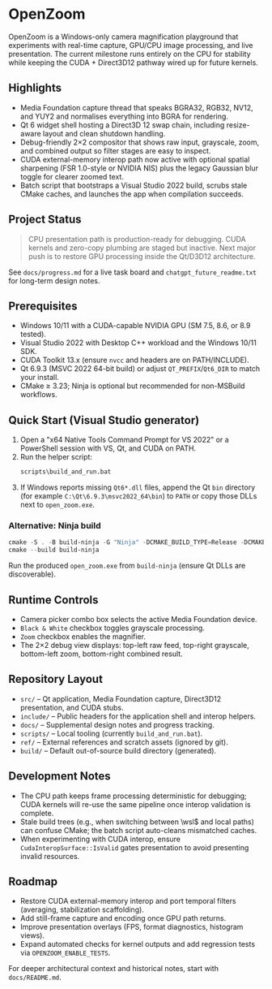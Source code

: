 # OpenZoom

OpenZoom is a Windows-only camera magnification playground that experiments with real-time capture, GPU/CPU image processing, and live presentation. The current milestone runs entirely on the CPU for stability while keeping the CUDA + Direct3D12 pathway wired up for future kernels.

## Highlights
- Media Foundation capture thread that speaks BGRA32, RGB32, NV12, and YUY2 and normalises everything into BGRA for rendering.
- Qt 6 widget shell hosting a Direct3D 12 swap chain, including resize-aware layout and clean shutdown handling.
- Debug-friendly 2×2 compositor that shows raw input, grayscale, zoom, and combined output so filter stages are easy to inspect.
- CUDA external-memory interop path now active with optional spatial sharpening (FSR 1.0-style or NVIDIA NIS) plus the legacy Gaussian blur toggle for clearer zoomed text.
- Batch script that bootstraps a Visual Studio 2022 build, scrubs stale CMake caches, and launches the app when compilation succeeds.

## Project Status
> CPU presentation path is production-ready for debugging. CUDA kernels and zero-copy plumbing are staged but inactive. Next major push is to restore GPU processing inside the Qt/D3D12 architecture.

See `docs/progress.md` for a live task board and `chatgpt_future_readme.txt` for long-term design notes.

## Prerequisites
- Windows 10/11 with a CUDA-capable NVIDIA GPU (SM 7.5, 8.6, or 8.9 tested).
- Visual Studio 2022 with Desktop C++ workload and the Windows 10/11 SDK.
- CUDA Toolkit 13.x (ensure `nvcc` and headers are on PATH/INCLUDE).
- Qt 6.9.3 (MSVC 2022 64-bit build) or adjust `QT_PREFIX`/`Qt6_DIR` to match your install.
- CMake ≥ 3.23; Ninja is optional but recommended for non-MSBuild workflows.

## Quick Start (Visual Studio generator)
1. Open a "x64 Native Tools Command Prompt for VS 2022" or a PowerShell session with VS, Qt, and CUDA on PATH.
2. Run the helper script:
   ```bat
   scripts\build_and_run.bat
   ```
3. If Windows reports missing `Qt6*.dll` files, append the Qt `bin` directory (for example `C:\Qt\6.9.3\msvc2022_64\bin`) to `PATH` or copy those DLLs next to `open_zoom.exe`.

### Alternative: Ninja build
```powershell
cmake -S . -B build-ninja -G "Ninja" -DCMAKE_BUILD_TYPE=Release -DCMAKE_PREFIX_PATH="C:/Qt/6.9.3/msvc2022_64" -DCMAKE_CUDA_ARCHITECTURES="75;86;89"
cmake --build build-ninja
```
Run the produced `open_zoom.exe` from `build-ninja` (ensure Qt DLLs are discoverable).

## Runtime Controls
- Camera picker combo box selects the active Media Foundation device.
- `Black & White` checkbox toggles grayscale processing.
- `Zoom` checkbox enables the magnifier.
- The 2×2 debug view displays: top-left raw feed, top-right grayscale, bottom-left zoom, bottom-right combined result.

## Repository Layout
- `src/` – Qt application, Media Foundation capture, Direct3D12 presentation, and CUDA stubs.
- `include/` – Public headers for the application shell and interop helpers.
- `docs/` – Supplemental design notes and progress tracking.
- `scripts/` – Local tooling (currently `build_and_run.bat`).
- `ref/` – External references and scratch assets (ignored by git).
- `build/` – Default out-of-source build directory (generated).

## Development Notes
- The CPU path keeps frame processing deterministic for debugging; CUDA kernels will re-use the same pipeline once interop validation is complete.
- Stale build trees (e.g., when switching between \wsl$ and local paths) can confuse CMake; the batch script auto-cleans mismatched caches.
- When experimenting with CUDA interop, ensure `CudaInteropSurface::IsValid` gates presentation to avoid presenting invalid resources.

## Roadmap
- Restore CUDA external-memory interop and port temporal filters (averaging, stabilization scaffolding).
- Add still-frame capture and encoding once GPU path returns.
- Improve presentation overlays (FPS, format diagnostics, histogram views).
- Expand automated checks for kernel outputs and add regression tests via `OPENZOOM_ENABLE_TESTS`.

For deeper architectural context and historical notes, start with `docs/README.md`.
